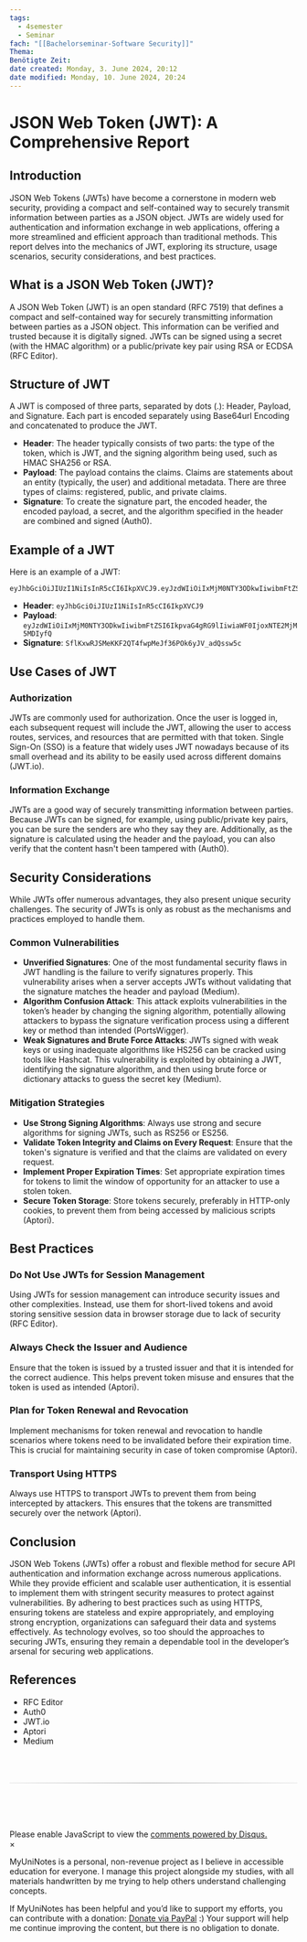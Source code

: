 ```yaml
---
tags:
  - 4semester
  - Seminar
fach: "[[Bachelorseminar-Software Security]]"
Thema:
Benötigte Zeit:
date created: Monday, 3. June 2024, 20:12
date modified: Monday, 10. June 2024, 20:24
---
```


# JSON Web Token (JWT): A Comprehensive Report

## Introduction

JSON Web Tokens (JWTs) have become a cornerstone in modern web security, providing a compact and self-contained way to securely transmit information between parties as a JSON object. JWTs are widely used for authentication and information exchange in web applications, offering a more streamlined and efficient approach than traditional methods. This report delves into the mechanics of JWT, exploring its structure, usage scenarios, security considerations, and best practices.

## What is a JSON Web Token (JWT)?

A JSON Web Token (JWT) is an open standard (RFC 7519) that defines a compact and self-contained way for securely transmitting information between parties as a JSON object. This information can be verified and trusted because it is digitally signed. JWTs can be signed using a secret (with the HMAC algorithm) or a public/private key pair using RSA or ECDSA (RFC Editor).

## Structure of JWT

A JWT is composed of three parts, separated by dots (.): Header, Payload, and Signature. Each part is encoded separately using Base64url Encoding and concatenated to produce the JWT.

- **Header**: The header typically consists of two parts: the type of the token, which is JWT, and the signing algorithm being used, such as HMAC SHA256 or RSA.
- **Payload**: The payload contains the claims. Claims are statements about an entity (typically, the user) and additional metadata. There are three types of claims: registered, public, and private claims.
- **Signature**: To create the signature part, the encoded header, the encoded payload, a secret, and the algorithm specified in the header are combined and signed (Auth0).

## Example of a JWT

Here is an example of a JWT:

```
eyJhbGciOiJIUzI1NiIsInR5cCI6IkpXVCJ9.eyJzdWIiOiIxMjM0NTY3ODkwIiwibmFtZSI6IkpvaG4gRG9lIiwiaWF0IjoxNTE2MjM5MDIyfQ.SflKxwRJSMeKKF2QT4fwpMeJf36POk6yJV_adQssw5c
```

- **Header**: `eyJhbGciOiJIUzI1NiIsInR5cCI6IkpXVCJ9`
- **Payload**: `eyJzdWIiOiIxMjM0NTY3ODkwIiwibmFtZSI6IkpvaG4gRG9lIiwiaWF0IjoxNTE2MjM5MDIyfQ`
- **Signature**: `SflKxwRJSMeKKF2QT4fwpMeJf36POk6yJV_adQssw5c`

## Use Cases of JWT

### Authorization

JWTs are commonly used for authorization. Once the user is logged in, each subsequent request will include the JWT, allowing the user to access routes, services, and resources that are permitted with that token. Single Sign-On (SSO) is a feature that widely uses JWT nowadays because of its small overhead and its ability to be easily used across different domains (JWT.io).

### Information Exchange

JWTs are a good way of securely transmitting information between parties. Because JWTs can be signed, for example, using public/private key pairs, you can be sure the senders are who they say they are. Additionally, as the signature is calculated using the header and the payload, you can also verify that the content hasn't been tampered with (Auth0).

## Security Considerations

While JWTs offer numerous advantages, they also present unique security challenges. The security of JWTs is only as robust as the mechanisms and practices employed to handle them.

### Common Vulnerabilities

- **Unverified Signatures**: One of the most fundamental security flaws in JWT handling is the failure to verify signatures properly. This vulnerability arises when a server accepts JWTs without validating that the signature matches the header and payload (Medium).
- **Algorithm Confusion Attack**: This attack exploits vulnerabilities in the token’s header by changing the signing algorithm, potentially allowing attackers to bypass the signature verification process using a different key or method than intended (PortsWigger).
- **Weak Signatures and Brute Force Attacks**: JWTs signed with weak keys or using inadequate algorithms like HS256 can be cracked using tools like Hashcat. This vulnerability is exploited by obtaining a JWT, identifying the signature algorithm, and then using brute force or dictionary attacks to guess the secret key (Medium).

### Mitigation Strategies

- **Use Strong Signing Algorithms**: Always use strong and secure algorithms for signing JWTs, such as RS256 or ES256.
- **Validate Token Integrity and Claims on Every Request**: Ensure that the token's signature is verified and that the claims are validated on every request.
- **Implement Proper Expiration Times**: Set appropriate expiration times for tokens to limit the window of opportunity for an attacker to use a stolen token.
- **Secure Token Storage**: Store tokens securely, preferably in HTTP-only cookies, to prevent them from being accessed by malicious scripts (Aptori).

## Best Practices

### Do Not Use JWTs for Session Management

Using JWTs for session management can introduce security issues and other complexities. Instead, use them for short-lived tokens and avoid storing sensitive session data in browser storage due to lack of security (RFC Editor).

### Always Check the Issuer and Audience

Ensure that the token is issued by a trusted issuer and that it is intended for the correct audience. This helps prevent token misuse and ensures that the token is used as intended (Aptori).

### Plan for Token Renewal and Revocation

Implement mechanisms for token renewal and revocation to handle scenarios where tokens need to be invalidated before their expiration time. This is crucial for maintaining security in case of token compromise (Aptori).

### Transport Using HTTPS

Always use HTTPS to transport JWTs to prevent them from being intercepted by attackers. This ensures that the tokens are transmitted securely over the network (Aptori).

## Conclusion

JSON Web Tokens (JWTs) offer a robust and flexible method for secure API authentication and information exchange across numerous applications. While they provide efficient and scalable user authentication, it is essential to implement them with stringent security measures to protect against vulnerabilities. By adhering to best practices such as using HTTPS, ensuring tokens are stateless and expire appropriately, and employing strong encryption, organizations can safeguard their data and systems effectively. As technology evolves, so too should the approaches to securing JWTs, ensuring they remain a dependable tool in the developer’s arsenal for securing web applications.

## References

- RFC Editor
- Auth0
- JWT.io
- Aptori
- Medium

<!-- DISQUS SCRIPT COMMENT START -->

<hr style="border: none; height: 2px; background: linear-gradient(to right, #f0f0f0, #ccc, #f0f0f0); margin-top: 4rem; margin-bottom: 5rem;">
<div id="disqus_thread"></div>
<script>
    /**
    * RECOMMENDED CONFIGURATION VARIABLES: EDIT AND UNCOMMENT THE SECTION BELOW TO INSERT DYNAMIC VALUES FROM YOUR PLATFORM OR CMS.
    * LEARN WHY DEFINING THESE VARIABLES IS IMPORTANT: https://disqus.com/admin/universalcode/#configuration-variables */
    /*
    var disqus_config = function () {
    this.page.url = PAGE_URL; // Replace PAGE_URL with your page's canonical URL variable
    this.page.identifier = PAGE_IDENTIFIER; // Replace PAGE_IDENTIFIER with your page's unique identifier variable
    };
    */
    (function() { // DON'T EDIT BELOW THIS LINE
    var d = document, s = d.createElement('script');
    s.src = 'https://myuninotes.disqus.com/embed.js';
    s.setAttribute('data-timestamp', +new Date());
    (d.head || d.body).appendChild(s);
    })();
</script>
<noscript>Please enable JavaScript to view the <a href="https://disqus.com/?ref_noscript">comments powered by Disqus.</a></noscript>

<!-- DISQUS SCRIPT COMMENT END -->

<!-- Modal START -->
<div id="myModal" class="modal">
  <div class="modal-content">
    <span id="closeModal" class="close">&times;</span>
    <p class="modal-text">
      <span class="modal-highlight">MyUniNotes is a personal, non-revenue project as I believe in accessible education for everyone.</span> I manage this project alongside my studies, with all materials handwritten by me trying to help others understand challenging concepts.
    </p>
    <p class="modal-text">
      If MyUniNotes has been helpful and you’d like to support my efforts, <span class="modal-highlight"> you can contribute with a donation: <a class="modal-dono-link" href="https://paypal.me/myuninotes4u">Donate via PayPal</a> :) </span> Your support will help me continue improving the content, but there is no obligation to donate.
    </p>
  </div>
</div>

<script>
  // JavaScript to display the modal on page load
  document.addEventListener('DOMContentLoaded', function() {
    // Generate a random number between 1 and 1
    // Wanted it to load with a adjustable probability for every page load but did not work, as DOM is loaded only once. Therefore now loading it every time website is visited and DOM is loaded.
    const randomNumber = Math.floor(Math.random() * 1) + 1; 
    console.log(randomNumber)
    if (randomNumber === 1) {
      setTimeout(function() {
        const modal = document.getElementById('myModal');
        if (modal) {
          modal.classList.add('show');
        }
      }, 1000); // Adjust the delay as needed

      const closeModal = document.getElementById('closeModal');
      if (closeModal) {
        closeModal.addEventListener('click', function() {
          const modal = document.getElementById('myModal');
          if (modal) {
            modal.classList.remove('show');
          }
        });
      }
    } else {
      // Ensure the modal is hidden if the random number is not 1
      const modal = document.getElementById('myModal');
      if (modal) {
        modal.style.display = 'none';
      }
    }
  });
</script>
<!-- Modal END -->
